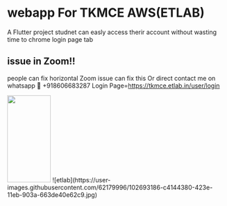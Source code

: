 # webapp For TKMCE AWS(ETLAB)

A Flutter project studnet can easly access therir account
without wasting time to chrome login page tab
<!-- light-weight simple app for both OS(Android/IOS) -->
## issue in Zoom!!
people can fix horizontal Zoom issue can fix this 
Or direct contact me on whatsapp 📲 +918606683287 
Login Page=https://tkmce.etlab.in/user/login

<!-- ## Getting Started

This project is a starting point for a Flutter application.

A few resources to get you started if this is your first Flutter project:

- [Lab: Write your first Flutter app](https://flutter.dev/docs/get-started/codelab)
- [Cookbook: Useful Flutter samples](https://flutter.dev/docs/cookbook)

For help getting started with Flutter, view our
[online documentation](https://flutter.dev/docs), which offers tutorials,
samples, guidance on mobile development, and a full API reference. -->
<img src="https://user-images.githubusercontent.com/62179996/102693186-c4144380-423e-11eb-903a-663de40e62c9.jpg" width="100" height="200"/>
![etlab](https://user-images.githubusercontent.com/62179996/102693186-c4144380-423e-11eb-903a-663de40e62c9.jpg)
